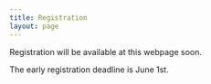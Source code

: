 ```yaml
---
title: Registration
layout: page
---
```


Registration will be available at this webpage soon.

The early registration deadline is June 1st.
